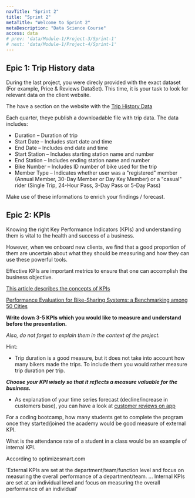 ```yaml
---
navTitle: "Sprint 2"
title: "Sprint 2"
metaTitle: "Welcome to Sprint 2"
metaDescription: "Data Science Course"
access: data
# prev: 'data/Module-1/Project-3/Sprint-1'
# next: 'data/Module-1/Project-4/Sprint-1'
---
```


## Epic 1: Trip History data

During the last project, you were direcly provided with the exact dataset (For example, Price & Reviews DataSet). This time, it is your task to look for relevant data on the client website.

The have a section on the website with the [Trip History Data](https://www.capitalbikeshare.com/system-data)

Each quarter, theye publish a downloadable file with trip data. The data includes:

- Duration – Duration of trip
- Start Date – Includes start date and time
- End Date – Includes end date and time
- Start Station – Includes starting station name and number
- End Station – Includes ending station name and number
- Bike Number – Includes ID number of bike used for the trip
- Member Type – Indicates whether user was a "registered" member (Annual Member, 30-Day Member or Day Key Member) or a "casual" rider (Single Trip, 24-Hour Pass, 3-Day Pass or 5-Day Pass)

Make use of these informations to enrich your findings / forecast.

## Epic 2: KPIs

Knowing the right Key Performance Indicators (KPIs) and understanding them is vital to the health and success of a business.

However, when we onboard new clients, we find that a good proportion of them are uncertain about what they should be measuring and how they can use these powerful tools.

Effective KPIs are important metrics to ensure that one can accomplish the business objective.

[This article describes the concepts of KPIs](https://www.klipfolio.com/resources/articles/what-is-a-key-performance-indicator)

[Performance Evaluation for Bike-Sharing Systems: a Benchmarking among 50 Cities](https://ecf.com/sites/ecf.com/files/67_29AM1-1-1216-Pedro%20Pimentel%20de%20Vassimon.pdf)

**Write down 3-5 KPIs which you would like to measure and understand before the presentation.**

_Also, do not forget to explain them in the context of the project._

Hint:

- Trip duration is a good measure, but it does not take into account how many bikers made the trips. To include them you would rather measure trip duration per trip.

**_Choose your KPI wisely so that it reflects a measure valuable for the business._**

- As explanation of your time series forecast (decline/increase in customers base), you can have a look at [customer reviews on app](https://play.google.com/store/apps/details?id=com.motivateco.capitalbikeshare&hl=en&gl=US&showAllReviews=true)

For a coding bootcamp, how many students get to complete the program once they started/joined the academy would be good measure of external KPI.

What is the attendance rate of a student in a class would be an example of internal KPI.

According to optimizesmart.com

'External KPIs are set at the department/team/function level and focus on measuring the overall performance of a department/team. ... Internal KPIs are set at an individual level and focus on measuring the overall performance of an individual'
